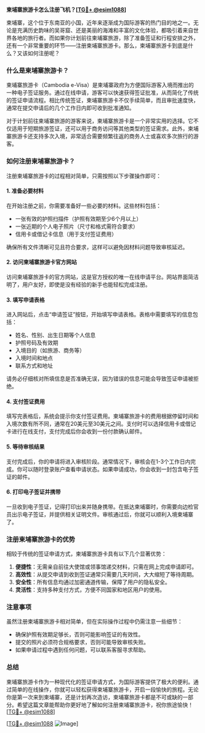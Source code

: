 **柬埔寨旅游卡怎么注册飞机？[[TG💪+ @esim1088](https://t.me/s/esim1088)]**

柬埔寨，这个位于东南亚的小国，近年来逐渐成为国际游客的热门目的地之一。无论是充满历史韵味的吴哥窟、还是美丽的海滩和丰富的文化体验，都吸引着来自世界各地的旅行者。而如果你计划前往柬埔寨旅游，除了准备签证和行程安排之外，还有一个非常重要的环节——注册柬埔寨旅游卡。那么，柬埔寨旅游卡到底是什么？又该如何注册呢？

### 什么是柬埔寨旅游卡？

柬埔寨旅游卡（Cambodia e-Visa）是柬埔寨政府为方便国际游客入境而推出的一种电子签证服务。通过在线申请，游客可以快速获得签证批准，从而简化了传统的签证申请流程。相比传统签证，柬埔寨旅游卡不仅手续简单，而且审批速度快，通常在提交申请后的几个工作日内即可收到批准通知。

对于计划前往柬埔寨旅游的游客来说，柬埔寨旅游卡是一个非常实用的选择。它不仅适用于短期旅游签证，还可以用于商务访问等其他类型的签证需求。此外，柬埔寨旅游卡还支持多次入境，非常适合需要频繁往返的商务人士或喜欢多次旅行的游客。

### 如何注册柬埔寨旅游卡？

注册柬埔寨旅游卡的过程相对简单，只需按照以下步骤操作即可：

#### 1. 准备必要材料

在开始注册之前，你需要准备好一些必要的材料。这些材料包括：
- 一张有效的护照扫描件（护照有效期至少6个月以上）
- 一张近期的个人电子照片（尺寸和格式需符合要求）
- 信用卡或借记卡信息（用于支付签证费用）

确保所有文件清晰可见且符合要求，这样可以避免因材料问题导致审核延迟。

#### 2. 访问柬埔寨旅游卡官方网站

访问柬埔寨旅游卡的官方网站，这是官方授权的唯一在线申请平台。网站界面简洁明了，用户友好，即使是没有经验的新手也能轻松完成注册。

#### 3. 填写申请表格

进入网站后，点击“申请签证”按钮，开始填写申请表格。表格中需要填写的信息包括：
- 姓名、性别、出生日期等个人信息
- 护照号码及有效期
- 入境目的（如旅游、商务等）
- 入境时间和地点
- 联系方式和地址

请务必仔细核对所填信息是否准确无误，因为错误的信息可能会导致签证申请被拒绝。

#### 4. 支付签证费用

填写完表格后，系统会提示你支付签证费用。柬埔寨旅游卡的费用根据停留时间和入境次数有所不同，通常在20美元至30美元之间。支付时可以选择信用卡或借记卡进行在线支付，支付完成后你会收到一份付款确认邮件。

#### 5. 等待审核结果

支付完成后，你的申请将进入审核阶段。通常情况下，审核会在1-3个工作日内完成。你可以随时登录账户查看申请状态。如果申请成功，你会收到一封包含电子签证的邮件。

#### 6. 打印电子签证并携带

一旦收到电子签证，记得打印出来并随身携带。在抵达柬埔寨时，你需要向边检官员出示电子签证，并提供相关证明文件。审核通过后，你就可以顺利入境柬埔寨了。

### 注册柬埔寨旅游卡的优势

相较于传统的签证申请方式，柬埔寨旅游卡具有以下几个显著优势：

1. **便捷性**：无需亲自前往大使馆或领事馆递交材料，只需在网上完成申请即可。
2. **高效性**：从提交申请到收到签证通常只需要几天时间，大大缩短了等待周期。
3. **安全性**：所有信息均通过加密通道传输，保障了用户的隐私安全。
4. **灵活性**：支持多种支付方式，方便不同国家和地区用户的使用。

### 注意事项

虽然注册柬埔寨旅游卡相对简单，但在实际操作过程中仍需注意一些细节：

- 确保护照有效期足够长，否则可能影响签证的有效性。
- 提交的照片必须符合规格要求，否则可能导致审核失败。
- 如果申请过程中遇到任何问题，可以联系客服寻求帮助。

### 总结

柬埔寨旅游卡作为一种现代化的签证申请方式，为国际游客提供了极大的便利。通过简单的在线操作，你就可以轻松获得柬埔寨旅游卡，开启一段愉快的旅程。无论你是第一次来到柬埔寨，还是计划再次造访，柬埔寨旅游卡都是不可或缺的一部分。希望这篇文章能帮助你更好地了解如何注册柬埔寨旅游卡，祝你旅途愉快！[[TG💪+ @esim1088](https://t.me/s/esim1088)]

[[TG💪+ @esim1088](https://t.me/s/esim1088) ![Image](https://i.postimg.cc/4NQfJmqS/Snipaste-2025-05-13-00-14-12.png)]